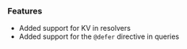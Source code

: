 ### Features

- Added support for KV in resolvers
- Added support for the `@defer` directive in queries
